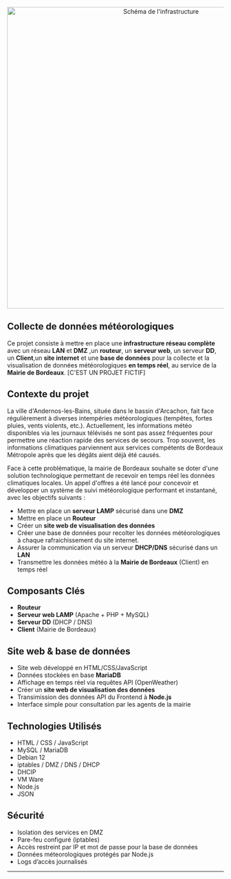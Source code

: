 <p align="center">
  <img src="assets/PreviewMeteo.gif" alt="Schéma de l'infrastructure" width="700">
</p>

## Collecte de données météorologiques 

Ce projet consiste à mettre en place une **infrastructure réseau complète** avec un réseau **LAN** et **DMZ** ,un **routeur**, un **serveur web**, un serveur **DD**, un **Client**,un **site internet** et une **base de données** pour la collecte et la visualisation de données météorologiques **en temps réel**, au service de la **Mairie de Bordeaux**. [C'EST UN PROJET FICTIF]

## Contexte du projet

La ville d'Andernos-les-Bains, située dans le bassin d'Arcachon, fait face régulièrement à diverses intempéries météorologiques (tempêtes, fortes pluies, vents violents, etc.).
Actuellement, les informations météo disponibles via les journaux télévisés ne sont pas assez fréquentes pour permettre une réaction rapide des services de secours. Trop souvent, les informations climatiques parviennent aux services compétents de Bordeaux Métropole après que les dégâts aient déjà été causés.

Face à cette problématique, la mairie de Bordeaux souhaite se doter d'une solution technologique permettant de recevoir en temps réel les données climatiques locales.
Un appel d'offres a été lancé pour concevoir et développer un système de suivi météorologique performant et instantané, avec les objectifs suivants :

* Mettre en place un **serveur LAMP** sécurisé dans une **DMZ**
* Mettre en place un **Routeur** 
* Créer un **site web de visualisation des données**
* Créer une base de données pour recolter les données météorologiques à chaque rafraichissement du site internet.
* Assurer la communication via un serveur **DHCP/DNS** sécurisé dans un **LAN**
* Transmettre les données météo à la **Mairie de Bordeaux** (Client) en temps réel

## Composants Clés

* **Routeur**
* **Serveur web LAMP** (Apache + PHP + MySQL)
* **Serveur DD** (DHCP / DNS)
* **Client** (Mairie de Bordeaux)

## Site web & base de données

* Site web développé en HTML/CSS/JavaScript
* Données stockées en base **MariaDB**
* Affichage en temps réel via requêtes API (OpenWeather)
* Créer un **site web de visualisation des données**
* Transimission des données API du Frontend à **Node.js** 
* Interface simple pour consultation par les agents de la mairie

## Technologies Utilisés

* HTML / CSS / JavaScript
* MySQL / MariaDB
* Debian 12
* iptables / DMZ / DNS / DHCP
* DHCIP
* VM Ware
* Node.js
* JSON

## Sécurité

* Isolation des services en DMZ
* Pare-feu configuré (iptables)
* Accès restreint par IP et mot de passe pour la base de données
* Données méteorologiques protégés par Node.js
* Logs d’accès journalisés

---

